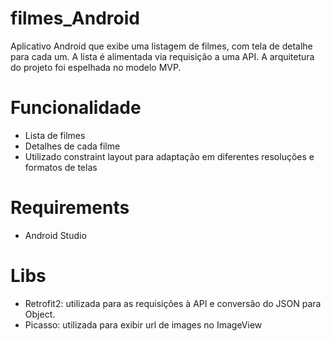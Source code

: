 # filmes_Android
Aplicativo Android que exibe uma listagem de filmes, com tela de detalhe para cada um. A lista é alimentada via requisição a uma API.
A arquitetura do projeto foi espelhada no modelo MVP.

# Funcionalidade
- Lista de filmes 
- Detalhes de cada filme
- Utilizado constraint layout para adaptação em diferentes resoluções e formatos de telas

# Requirements
- Android Studio

# Libs
- Retrofit2: utilizada para as requisições à API e conversão do JSON para Object.
- Picasso: utilizada para exibir url de images no ImageView

